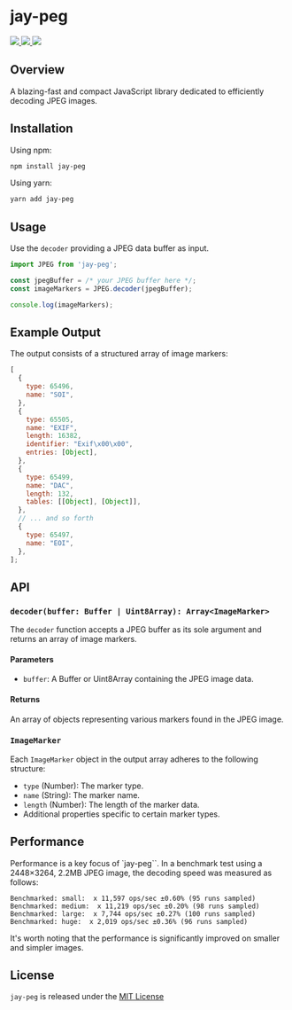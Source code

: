 # jay-peg

<a href="https://www.npmjs.com/package/jay-peg">
  <img src="https://img.shields.io/npm/v/jay-peg.svg" />
</a>
<a href="https://github.com/diegomura/jay-peg/blob/master/LICENSE">
  <img src="https://img.shields.io/github/license/diegomura/jay-peg.svg" />
</a>
<a href="https://github.com/prettier/prettier">
  <img src="https://img.shields.io/badge/styled_with-prettier-ff69b4.svg" />
</a>

## Overview

A blazing-fast and compact JavaScript library dedicated to efficiently decoding JPEG images.

## Installation

Using npm:

```bash
npm install jay-peg
```

Using yarn:

```bash
yarn add jay-peg
```

## Usage

Use the `decoder` providing a JPEG data buffer as input.

```javascript
import JPEG from 'jay-peg';

const jpegBuffer = /* your JPEG buffer here */;
const imageMarkers = JPEG.decoder(jpegBuffer);

console.log(imageMarkers);
```

## Example Output

The output consists of a structured array of image markers:

```javascript
[
  {
    type: 65496,
    name: "SOI",
  },
  {
    type: 65505,
    name: "EXIF",
    length: 16382,
    identifier: "Exif\x00\x00",
    entries: [Object],
  },
  {
    type: 65499,
    name: "DAC",
    length: 132,
    tables: [[Object], [Object]],
  },
  // ... and so forth
  {
    type: 65497,
    name: "EOI",
  },
];
```

## API

### `decoder(buffer: Buffer | Uint8Array): Array<ImageMarker>`

The `decoder` function accepts a JPEG buffer as its sole argument and returns an array of image markers.

#### Parameters

- `buffer`: A Buffer or Uint8Array containing the JPEG image data.

#### Returns

An array of objects representing various markers found in the JPEG image.

### `ImageMarker`

Each `ImageMarker` object in the output array adheres to the following structure:

- `type` (Number): The marker type.
- `name` (String): The marker name.
- `length` (Number): The length of the marker data.
- Additional properties specific to certain marker types.

## Performance

Performance is a key focus of `jay-peg``. In a benchmark test using a 2448×3264, 2.2MB JPEG image, the decoding speed was measured as follows:

```
Benchmarked: small:  x 11,597 ops/sec ±0.60% (95 runs sampled)
Benchmarked: medium:  x 11,219 ops/sec ±0.20% (98 runs sampled)
Benchmarked: large:  x 7,744 ops/sec ±0.27% (100 runs sampled)
Benchmarked: huge:  x 2,019 ops/sec ±0.36% (96 runs sampled)
```

It's worth noting that the performance is significantly improved on smaller and simpler images.

## License

`jay-peg` is released under the [MIT License](LICENSE)

